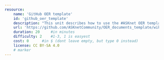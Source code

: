 ```yaml
---
resource:
    name: 'GitHub OER template'
    id: 'github_oer_template' 
    description: "This unit describes how to use the #ASKnet OER template repository. The template repository is for creating OER documents in GitHub."
    url: 'https://github.com/ASKnetCommunity/OER_documents_template/wiki/Creating-a-docoument-with-images-on-GitHub#1-choose-the-template-repository'
    duration: 20     #in minutes
    difficulty: 2    #1-3, 1 is easyest
    cost: 0      #in $ (dont leave empty, but type 0 instead)
    license: CC BY-SA 4.0
    # marker
---
```

